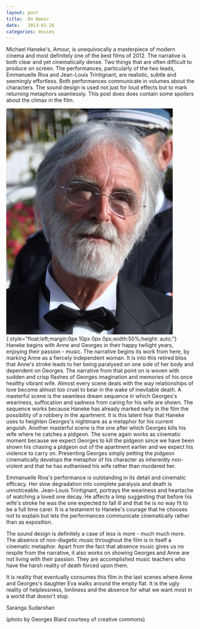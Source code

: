 ```yaml
---
layout: post
title:  On Amour
date:   2013-01-26
categories: movies
---
```

Michael Haneke's, Amour, is unequivocally a masterpiece of modern cinema and most definitely one of the best films of 2012. The narrative is both clear and yet cinematically dense. Two things that are often difficult to produce on screen. The performances, particularly of the two leads, Emmanuelle Riva and Jean-Louis Trintignant, are realistic, subtle and seemingly effortless. Both performances communicate in volumes about the characters. The sound design is used not just for loud effects but to mark returning metaphors seamlessly. This post does does contain some spoilers about the climax in the film.

![profile](/assets/haneke2009.jpg){:style="float:left;margin:0px 10px 0px 0px;width:50%;height: auto;"} Haneke begins with Anne and Georges in their happy twilight years, enjoying their passion - music. The narrative begins its work from here, by marking Anne as a fiercely independent woman. It is into this retired bliss that Anne's stroke leads to her being paralysed on one side of her body and dependent on Georges. The narrative from that point on is woven with sudden and crisp flashes of Georges imagination and memories of his once healthy vibrant wife. Almost every scene deals with the way relationships of love become almost too cruel to bear in the wake of inevitable death. A masterful scene is the seamless dream sequence in which Georges's weariness, suffocation and sadness from caring for his wife are shown. The sequence works because Haneke has already marked early in the film the possibility of a robbery in the apartment. It is this latent fear that Haneke uses to heighten Georges's nightmare as a metaphor for his current anguish. Another masterful scene is the one after which Georges kills his wife where he catches a pidgeon. The scene again works as cinematic moment because we expect Georges to kill the pidgeon since we have been shown his chasing a pidgeon out of the apartment earlier and we expect his violence to carry on. Presenting Georges simply petting the pidgeon cinematically develops the metaphor of his character as inherently non-violent and that he has euthanised his wife rather than murdered her.

Emmanuelle Riva's performance is outstanding in its detail and cinematic efficacy. Her slow degradation into complete paralysis and death is unnoticeable. Jean-Louis Trintignant, portrays the weariness and heartache of watching a loved one decay. He affects a limp suggesting that before his wife's stroke he was the one expected to fall ill and that he is no way fit to be a full time carer. It is a testament to Haneke's courage that he chooses not to explain but lets the performances communicate cinematically rather than as exposition.

The sound design is definitely a case of less is more - much much more. The absence of non-diagetic music throughout the film is in itself a cinematic metaphor. Apart from the fact that absence music gives us no respite from the narrative, it also works on showing Georges and Anne are not living with their passion. They are accomplished music teachers who have the harsh reality of death forced upon them.

It is reality that eventually consumes this film in the last scenes where Anne and Georges's daughter Eva walks around the empty flat. It is the ugly reality of helplessness, lonliness and the absence for what we want most in a world that doesn't stop.

Saranga Sudarshan

(photo by Georges Biard courtesy of creative commons)
